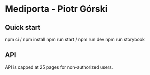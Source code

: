 # Mediporta - Piotr Górski

## Quick start

npm ci / npm install
npm run start / npm run dev
npm run storybook

## API

API is capped at 25 pages for non-authorized users.
